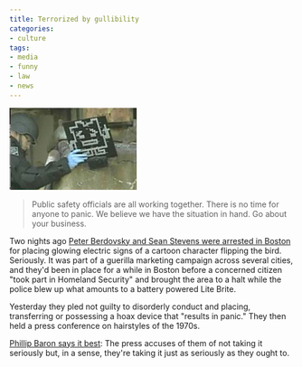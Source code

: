 ```yaml
---
title: Terrorized by gullibility
categories:
- culture
tags:
- media
- funny
- law
- news
---
```


![terrorist_moonite.jpg](02-02-terrorized-by-gullibility/terrorist_moonite.jpg)

> Public safety officials are all working together. There is no time for anyone to panic. We believe we have the situation in hand. Go about your business.

Two nights ago [Peter Berdovsky and Sean Stevens were arrested in Boston][2] for placing glowing electric signs of a cartoon character flipping the bird.  Seriously.  It was part of a guerilla marketing campaign across several cities, and they'd been in place for a while in Boston before a concerned citizen "took part in Homeland Security" and brought the area to a halt while the police blew up what amounts to a battery powered Lite Brite.

Yesterday they pled not guilty to disorderly conduct and placing, transferring or possessing a hoax device that "results in panic."  They then held a press conference on hairstyles of the 1970s.  

[Phillip Baron says it best][3]: The press accuses of them of not taking it seriously but, in a sense, they're taking it just as seriously as they ought to.

   [2]: http://www.thebostonchannel.com/news/10892563/detail.html
   [3]: http://alternet.org/blogs/peek/47507/

